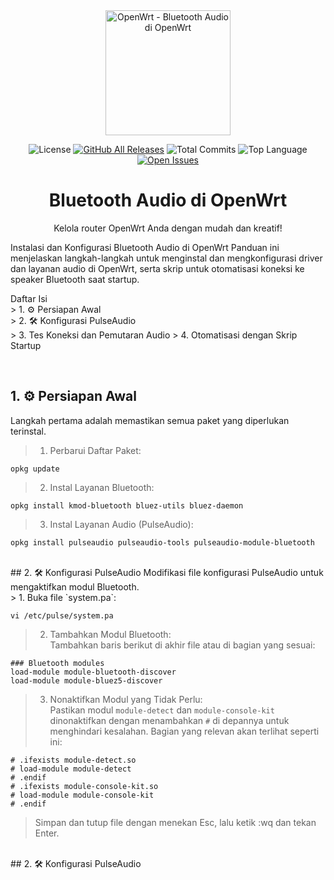 <div align="center">
<img src="https://upload.wikimedia.org/wikipedia/commons/9/92/Openwrt_Logo.svg" alt="OpenWrt - Bluetooth Audio di OpenWrt" width="200"/>

![License](https://img.shields.io/github/license/fahrulariza/OpenWRT-Pulse-Audio)
[![GitHub All Releases](https://img.shields.io/github/downloads/fahrulariza/OpenWRT-Pulse-Audio/total)](https://github.com/fahrulariza/OpenWRT-Pulse-Audio/releases)
![Total Commits](https://img.shields.io/github/commit-activity/t/fahrulariza/OpenWRT-Pulse-Audio)
![Top Language](https://img.shields.io/github/languages/top/fahrulariza/OpenWRT-Pulse-Audio)
[![Open Issues](https://img.shields.io/github/issues/fahrulariza/OpenWRT-Pulse-Audio)](https://github.com/fahrulariza/OpenWRT-Pulse-Audio/issues)

<h1>Bluetooth Audio di OpenWrt</h1>
<p>Kelola router OpenWrt Anda dengan mudah dan kreatif!</p>
</div>

Instalasi dan Konfigurasi Bluetooth Audio di OpenWrt
Panduan ini menjelaskan langkah-langkah untuk menginstal dan mengkonfigurasi driver dan layanan audio di OpenWrt, serta skrip untuk otomatisasi koneksi ke speaker Bluetooth saat startup.

<p>
Daftar Isi
  <br>
>  1. ⚙️ Persiapan Awal<br>
>  2. 🛠️ Konfigurasi PulseAudio<br>
>  3. Tes Koneksi dan Pemutaran Audio
>  4. Otomatisasi dengan Skrip Startup
</p>
<br>

## 1. ⚙️ Persiapan Awal
Langkah pertama adalah memastikan semua paket yang diperlukan terinstal.
> 1. Perbarui Daftar Paket:
```
opkg update
```
> 2. Instal Layanan Bluetooth:
```
opkg install kmod-bluetooth bluez-utils bluez-daemon
```
> 3. Instal Layanan Audio (PulseAudio):
```
opkg install pulseaudio pulseaudio-tools pulseaudio-module-bluetooth
```
<br>
## 2. 🛠️ Konfigurasi PulseAudio
Modifikasi file konfigurasi PulseAudio untuk mengaktifkan modul Bluetooth.<br>
> 1. Buka file `system.pa`:

```
vi /etc/pulse/system.pa
```
> 2. Tambahkan Modul Bluetooth:<br>
>    Tambahkan baris berikut di akhir file atau di bagian yang sesuai:<br>
```
### Bluetooth modules
load-module module-bluetooth-discover
load-module module-bluez5-discover
```
> 3. Nonaktifkan Modul yang Tidak Perlu:<br>
>    Pastikan modul `module-detect` dan `module-console-kit` dinonaktifkan dengan menambahkan `#` di depannya untuk menghindari kesalahan. Bagian yang relevan akan terlihat seperti ini:
```
# .ifexists module-detect.so
# load-module module-detect
# .endif
# .ifexists module-console-kit.so
# load-module module-console-kit
# .endif
```
> Simpan dan tutup file dengan menekan Esc, lalu ketik :wq dan tekan Enter.
<br>
## 2. 🛠️ Konfigurasi PulseAudio







